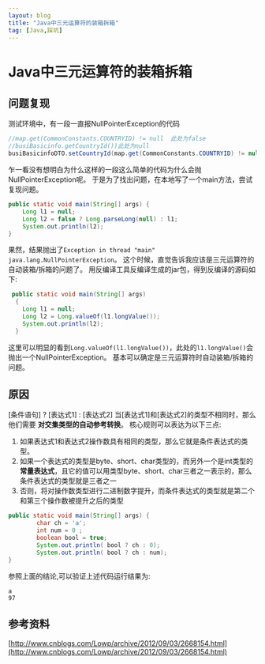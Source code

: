 ```yaml
---
layout: blog
title: "Java中三元运算符的装箱拆箱"
tag: [Java,踩坑]
---
```

# Java中三元运算符的装箱拆箱

## 问题复现

测试环境中，有一段一直报NullPointerException的代码

```java
//map.get(CommonConstants.COUNTRYID) != null  此处为false
//busiBasicinfo.getCountryId())此处为null
busiBasicinfoDTO.setCountryId(map.get(CommonConstants.COUNTRYID) != null ? Long.parseLong(map.get(CommonConstants.COUNTRYID)) :busiBasicinfo.getCountryId());
```

乍一看没有想明白为什么这样的一段这么简单的代码为什么会抛NullPointerException呢。
于是为了找出问题，在本地写了一个main方法，尝试复现问题。

```java
public static void main(String[] args) {
    Long l1 = null;
    Long l2 = false ? Long.parseLong(null) : l1;
    System.out.println(l2);
}
```

果然，结果抛出了`Exception in thread "main" java.lang.NullPointerException`。
这个时候，直觉告诉我应该是三元运算符的自动装箱/拆箱的问题了。
用反编译工具反编译生成的jar包，得到反编译的源码如下:

```java
 public static void main(String[] args)
  {
    Long l1 = null;
    Long l2 = Long.valueOf(l1.longValue());
    System.out.println(l2);
  }
```

这里可以明显的看到`Long.valueOf(l1.longValue())`，此处的`l1.longValue()`会抛出一个NullPointerException。
基本可以确定是三元运算符时自动装箱/拆箱的问题。

## 原因

[条件语句] ? [表达式1] : [表达式2]
当[表达式1]和[表达式2]的类型不相同时，那么他们需要 **对交集类型的自动参考转换**。
核心规则可以表达为以下三点:

1. 如果表达式1和表达式2操作数具有相同的类型，那么它就是条件表达式的类型。
2. 如果一个表达式的类型是byte、short、char类型的，而另外一个是int类型的**常量表达式**，且它的值可以用类型byte、short、char三者之一表示的，那么条件表达式的类型就是三者之一
3. 否则，将对操作数类型进行二进制数字提升，而条件表达式的类型就是第二个和第三个操作数被提升之后的类型

```java
public static void main(String[] args) {
        char ch = 'a';
        int num = 0 ;
        boolean bool = true;
        System.out.println( bool ? ch : 0);
        System.out.println( bool ? ch : num);
}
```

参照上面的结论,可以验证上述代码运行结果为:

```text
a
97
```

## 参考资料

[http://www.cnblogs.com/Lowp/archive/2012/09/03/2668154.html](http://www.cnblogs.com/Lowp/archive/2012/09/03/2668154.html)
